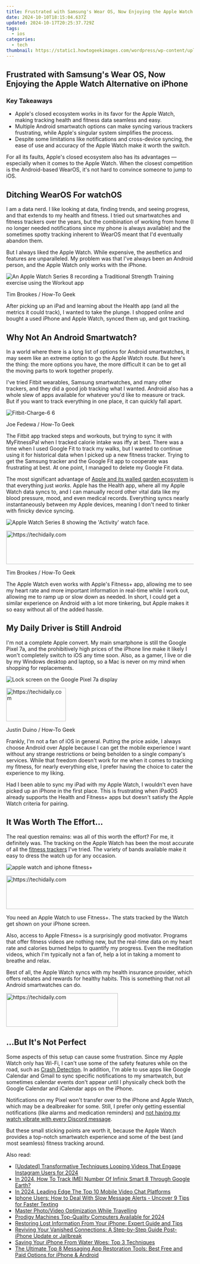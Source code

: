 ```yaml
---
title: Frustrated with Samsung's Wear OS, Now Enjoying the Apple Watch Alternative on iPhone
date: 2024-10-10T18:15:04.637Z
updated: 2024-10-17T20:25:37.729Z
tags:
  - ios
categories:
  - tech
thumbnail: https://static1.howtogeekimages.com/wordpress/wp-content/uploads/2024/03/on-the-left-a-samsung-watch-with-the-wearos-logo-on-the-screen-on-the-right-an-apple-watch-with-apple-logo-on-the-screen.jpg
---
```


## Frustrated with Samsung's Wear OS, Now Enjoying the Apple Watch Alternative on iPhone

### Key Takeaways

* Apple's closed ecosystem works in its favor for the Apple Watch, making tracking health and fitness data seamless and easy.
* Multiple Android smartwatch options can make syncing various trackers frustrating, while Apple's singular system simplifies the process.
* Despite some limitations like notifications and cross-device syncing, the ease of use and accuracy of the Apple Watch make it worth the switch.

 For all its faults, Apple's closed ecosystem also has its advantages — especially when it comes to the Apple Watch. When the closest competition is the Android-based WearOS, it's not hard to convince someone to jump to iOS.

##  Ditching WearOS For watchOS

 I am a data nerd. I like looking at data, finding trends, and seeing progress, and that extends to my health and fitness. I tried out smartwatches and fitness trackers over the years, but the combination of working from home (I no longer needed notifications since my phone is always available) and the sometimes spotty tracking inherent to WearOS meant that I'd eventually abandon them.

 But I always liked the Apple Watch. While expensive, the aesthetics and features are unparalleled. My problem was that I've always been an Android person, and the Apple Watch only works with the iPhone.

![An Apple Watch Series 8 recording a Traditional Strength Training exercise using the Workout app](https://static1.howtogeekimages.com/wordpress/wp-content/uploads/2023/04/52559368560_69e3affd15_o.jpg) 

Tim Brookes / How-To Geek

 After picking up an iPad and learning about the Health app (and all the metrics it could track), I wanted to take the plunge. I shopped online and bought a used iPhone and Apple Watch, synced them up, and got tracking.

##  Why Not An Android Smartwatch?

 In a world where there is a long list of options for Android smartwatches, it may seem like an extreme option to go the Apple Watch route. But here's the thing: the more options you have, the more difficult it can be to get all the moving parts to work together properly.

 I've tried Fitbit wearables, Samsung smartwatches, and many other trackers, and they did a good job tracking what I wanted. Android also has a whole slew of apps available for whatever you'd like to measure or track. But if you want to track everything in one place, it can quickly fall apart.

![Fitbit-Charge-6 6](https://static1.howtogeekimages.com/wordpress/wp-content/uploads/wm/2023/10/fitbit-charge-6-6.png) 

Joe Fedewa / How-To Geek

 The Fitbit app tracked steps and workouts, but trying to sync it with MyFitnessPal when I tracked calorie intake was iffy at best. There was a time when I used Google Fit to track my walks, but I wanted to continue using it for historical data when I picked up a new fitness tracker. Trying to get the Samsung tracker and the Google Fit app to cooperate was frustrating at best. At one point, I managed to delete my Google Fit data.

 The most significant advantage of [Apple and its walled garden ecosystem](https://unlock-android.techidaily.com/in-2024-how-to-unlock-a-vivo-v30-easily-by-drfone-android/) is that everything just _works_. Apple has the Health app, where all my Apple Watch data syncs to, and I can manually record other vital data like my blood pressure, mood, and even medical records. Everything syncs nearly instantaneously between my Apple devices, meaning I don't need to tinker with finicky device syncing.

![Apple Watch Series 8 showing the 'Activity' watch face.](https://static1.howtogeekimages.com/wordpress/wp-content/uploads/2024/03/apple_watch_s8_activity.jpg) 

<!-- affiliate ads begin -->
<a href="https://oneplusfr.sjv.io/c/5597632/1622438/14044" target="_top" id="1622438">
  <img src="//a.impactradius-go.com/display-ad/14044-1622438" border="0" alt="https://techidaily.com" width="728" height="90"/>
</a>
<img height="0" width="0" src="https://oneplusfr.sjv.io/i/5597632/1622438/14044" style="position:absolute;visibility:hidden;" border="0" />
<!-- affiliate ads end -->

Tim Brookes / How-To Geek

 The Apple Watch even works with Apple's Fitness+ app, allowing me to see my heart rate and more important information in real-time while I work out, allowing me to ramp up or slow down as needed. In short, I could get a similar experience on Android with a lot more tinkering, but Apple makes it so easy without all of the added hassle.

##  My Daily Driver is Still Android

 I'm not a complete Apple convert. My main smartphone is still the Google Pixel 7a, and the prohibitively high prices of the iPhone line make it likely I won't completely switch to iOS any time soon. Also, as a gamer, I live or die by my Windows desktop and laptop, so a Mac is never on my mind when shopping for replacements.

![Lock screen on the Google Pixel 7a display](https://static1.howtogeekimages.com/wordpress/wp-content/uploads/2023/09/google-pixel-android-lock-screen.jpg) 

<!-- affiliate ads begin -->
<a href="https://aligracehair.sjv.io/c/5597632/2135366/19272" target="_top" id="2135366">
  <img src="//a.impactradius-go.com/display-ad/19272-2135366" border="0" alt="https://techidaily.com" width="160" height="90"/>
</a>
<img height="0" width="0" src="https://aligracehair.sjv.io/i/5597632/2135366/19272" style="position:absolute;visibility:hidden;" border="0" />
<!-- affiliate ads end -->

Justin Duino / How-To Geek

 Frankly, I'm not a fan of iOS in general. Putting the price aside, I always choose Android over Apple because I can get the mobile experience I want without any strange restrictions or being beholden to a single company's services. While that freedom doesn't work for me when it comes to tracking my fitness, for nearly everything else, I prefer having the choice to cater the experience to my liking.

 Had I been able to sync my iPad with my Apple Watch, I wouldn't even have picked up an iPhone in the first place. This is frustrating when iPadOS already supports the Health and Fitness+ apps but doesn't satisfy the Apple Watch criteria for pairing.

##  It Was Worth The Effort...

 The real question remains: was all of this worth the effort? For me, it definitely was. The tracking on the Apple Watch has been the most accurate of all the [fitness trackers](https://some-techniques.techidaily.com/new-health-advocacy-through-strategic-social-media-plays/) I've tried. The variety of bands available make it easy to dress the watch up for any occasion.

![apple watch and iphone fitness+](https://static1.howtogeekimages.com/wordpress/wp-content/uploads/2021/01/3cfb127b.png) 

<!-- affiliate ads begin -->
<a href="https://unicoeye.pxf.io/c/5597632/2134228/18498" target="_top" id="2134228">
  <img src="//a.impactradius-go.com/display-ad/18498-2134228" border="0" alt="https://techidaily.com" width="728" height="90"/>
</a>
<img height="0" width="0" src="https://unicoeye.pxf.io/i/5597632/2134228/18498" style="position:absolute;visibility:hidden;" border="0" />
<!-- affiliate ads end -->

You need an Apple Watch to use Fitness+. The stats tracked by the Watch get shown on your iPhone screen. 

 Also, access to Apple Fitness+ is a surprisingly good motivator. Programs that offer fitness videos are nothing new, but the real-time data on my heart rate and calories burned helps to quantify my progress. Even the meditation videos, which I'm typically not a fan of, help a lot in taking a moment to breathe and relax.

 Best of all, the Apple Watch syncs with my health insurance provider, which offers rebates and rewards for healthy habits. This is something that not all Android smartwatches can do.

<!-- affiliate ads begin -->
<a href="https://aligracehair.sjv.io/c/5597632/1868586/19272" target="_top" id="1868586">
  <img src="//a.impactradius-go.com/display-ad/19272-1868586" border="0" alt="https://techidaily.com" width="300" height="90"/>
</a>
<img height="0" width="0" src="https://aligracehair.sjv.io/i/5597632/1868586/19272" style="position:absolute;visibility:hidden;" border="0" />
<!-- affiliate ads end -->

##  ...But It's Not Perfect

 Some aspects of this setup can cause some frustration. Since my Apple Watch only has Wi-Fi, I can't use some of the safety features while on the road, such as [Crash Detection](https://pokemon-go-android.techidaily.com/ipogo-will-be-the-new-ispoofer-on-tecno-camon-30-pro-5g-drfone-by-drfone-virtual-android/). In addition, I'm able to use apps like Google Calendar and Gmail to sync specific notifications to my smartwatch, but sometimes calendar events don't appear until I physically check both the Google Calendar and iCalendar apps on the iPhone.

 Notifications on my Pixel won't transfer over to the iPhone and Apple Watch, which may be a dealbreaker for some. Still, I prefer only getting essential notifications (like alarms and medication reminders) and [not having my watch vibrate with every Discord message](https://desktop-recording.techidaily.com/precision-techniques-for-high-quality-console-recordings-on-pcs/).

 But these small sticking points are worth it, because the Apple Watch provides a top-notch smartwatch experience and some of the best (and most seamless) fitness tracking around.

<ins class="adsbygoogle"
     style="display:block"
     data-ad-format="autorelaxed"
     data-ad-client="ca-pub-7571918770474297"
     data-ad-slot="1223367746"></ins>

<ins class="adsbygoogle"
     style="display:block"
     data-ad-client="ca-pub-7571918770474297"
     data-ad-slot="8358498916"
     data-ad-format="auto"
     data-full-width-responsive="true"></ins>

<span class="atpl-alsoreadstyle">Also read:</span>
<div><ul>
<li><a href="https://instagram-videos.techidaily.com/updated-transformative-techniques-looping-videos-that-engage-instagram-users-for-2024/"><u>[Updated] Transformative Techniques Looping Videos That Engage Instagram Users for 2024</u></a></li>
<li><a href="https://unlock-android.techidaily.com/in-2024-how-to-track-imei-number-of-infinix-smart-8-through-google-earth-by-drfone-android/"><u>In 2024, How To Track IMEI Number Of Infinix Smart 8 Through Google Earth?</u></a></li>
<li><a href="https://screen-mirroring-recording.techidaily.com/in-2024-leading-edge-the-top-10-mobile-video-chat-platforms/"><u>In 2024, Leading Edge The Top 10 Mobile Video Chat Platforms</u></a></li>
<li><a href="https://fox-that.techidaily.com/iphone-users-how-to-deal-with-slow-message-alerts-uncover-9-tips-for-faster-texting/"><u>Iphone Users: How to Deal With Slow Message Alerts - Uncover 9 Tips for Faster Texting</u></a></li>
<li><a href="https://extra-resources.techidaily.com/master-photovideo-optimization-while-travelling/"><u>Master Photo/Video Optimization While Travelling</u></a></li>
<li><a href="https://article-posts.techidaily.com/prodigy-machines-top-quality-computers-available-for-2024/"><u>Prodigy Machines Top-Quality Computers Available for 2024</u></a></li>
<li><a href="https://os-tips.techidaily.com/restoring-lost-information-from-your-iphone-expert-guide-and-tips/"><u>Restoring Lost Information From Your iPhone: Expert Guide and Tips</u></a></li>
<li><a href="https://os-tips.techidaily.com/reviving-your-vanished-connections-a-step-by-step-guide-post-iphone-update-or-jailbreak/"><u>Reviving Your Vanished Connections: A Step-by-Step Guide Post-iPhone Update or Jailbreak</u></a></li>
<li><a href="https://os-tips.techidaily.com/saving-your-iphone-from-water-woes-top-3-techniques/"><u>Saving Your iPhone From Water Woes: Top 3 Techniques</u></a></li>
<li><a href="https://os-tips.techidaily.com/the-ultimate-top-8-messaging-app-restoration-tools-best-free-and-paid-options-for-iphone-and-android/"><u>The Ultimate Top 8 Messaging App Restoration Tools: Best Free and Paid Options for iPhone & Android</u></a></li>
</ul></div>

